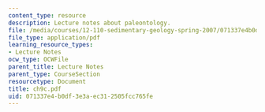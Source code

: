 ```yaml
---
content_type: resource
description: Lecture notes about paleontology.
file: /media/courses/12-110-sedimentary-geology-spring-2007/071337e4b0df3e3aec312505fcc765fe_ch9c.pdf
file_type: application/pdf
learning_resource_types:
- Lecture Notes
ocw_type: OCWFile
parent_title: Lecture Notes
parent_type: CourseSection
resourcetype: Document
title: ch9c.pdf
uid: 071337e4-b0df-3e3a-ec31-2505fcc765fe
---
```

